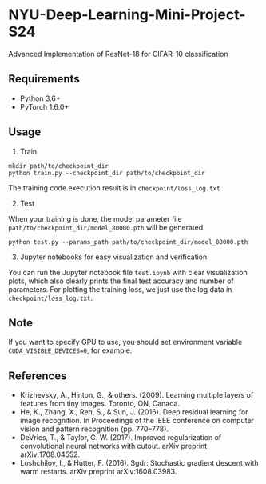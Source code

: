 # NYU-Deep-Learning-Mini-Project-S24
Advanced Implementation of ResNet-18 for CIFAR-10 classification 

## Requirements
- Python 3.6+
- PyTorch 1.6.0+

## Usage
1. Train

```
mkdir path/to/checkpoint_dir
python train.py --checkpoint_dir path/to/checkpoint_dir
```
The training code execution result is in `checkpoint/loss_log.txt`

2. Test

When your training is done, the model parameter file `path/to/checkpoint_dir/model_80000.pth` will be generated.
```
python test.py --params_path path/to/checkpoint_dir/model_80000.pth
```

3. Jupyter notebooks for easy visualization and verification

You can run the Jupyter notebook file `test.ipynb` with clear visualization plots, which also clearly prints the final test accuracy and number of parameters.
For plotting the training loss, we just use the log data in `checkpoint/loss_log.txt`.

## Note
If you want to specify GPU to use, you should set environment variable `CUDA_VISIBLE_DEVICES=0`, for example.

## References
- Krizhevsky, A., Hinton, G., & others. (2009). Learning multiple layers of features from tiny images. Toronto, ON, Canada.
- He, K., Zhang, X., Ren, S., & Sun, J. (2016). Deep residual learning for image recognition. In Proceedings of the IEEE conference on computer vision and pattern recognition (pp. 770–778).
- DeVries, T., & Taylor, G. W. (2017). Improved regularization of convolutional neural networks with cutout. arXiv preprint arXiv:1708.04552.
- Loshchilov, I., & Hutter, F. (2016). Sgdr: Stochastic gradient descent with warm restarts. arXiv preprint arXiv:1608.03983.
